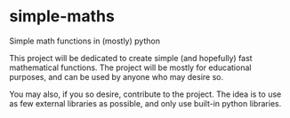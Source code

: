 # simple-maths
Simple math functions in (mostly) python

This project will be dedicated to create simple (and hopefully) fast mathematical functions.
The project will be mostly for educational purposes, and can be used by anyone who may desire so.

You may also, if you so desire, contribute to the project.
The idea is to use as few external libraries as possible, and only use built-in python libraries.
